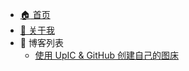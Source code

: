 * [:house: 首页](/?id=main)
* [:boy: 关于我](/biography/?id=2)
* :receipt: 博客列表
  * [使用 UpIC & GitHub 创建自己的图床](/blogs/upicGithub.md)
